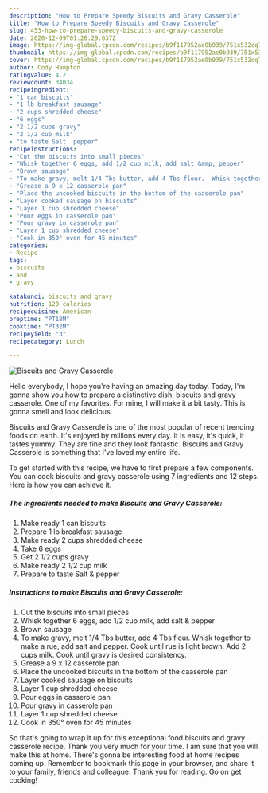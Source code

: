 ```yaml
---
description: "How to Prepare Speedy Biscuits and Gravy Casserole"
title: "How to Prepare Speedy Biscuits and Gravy Casserole"
slug: 453-how-to-prepare-speedy-biscuits-and-gravy-casserole
date: 2020-12-09T01:26:29.637Z
image: https://img-global.cpcdn.com/recipes/b9f117952ae0b939/751x532cq70/biscuits-and-gravy-casserole-recipe-main-photo.jpg
thumbnail: https://img-global.cpcdn.com/recipes/b9f117952ae0b939/751x532cq70/biscuits-and-gravy-casserole-recipe-main-photo.jpg
cover: https://img-global.cpcdn.com/recipes/b9f117952ae0b939/751x532cq70/biscuits-and-gravy-casserole-recipe-main-photo.jpg
author: Cody Hampton
ratingvalue: 4.2
reviewcount: 34034
recipeingredient:
- "1 can biscuits"
- "1 lb breakfast sausage"
- "2 cups shredded cheese"
- "6 eggs"
- "2 1/2 cups gravy"
- "2 1/2 cup milk"
- "to taste Salt  pepper"
recipeinstructions:
- "Cut the biscuits into small pieces"
- "Whisk together 6 eggs, add 1/2 cup milk, add salt &amp; pepper"
- "Brown sausage"
- "To make gravy, melt 1/4 Tbs butter, add 4 Tbs flour.  Whisk together to make a rue, add salt and pepper.  Cook until rue is light brown.  Add 2 cups milk.  Cook until gravy is desired consistency."
- "Grease a 9 x 12 casserole pan"
- "Place the uncooked biscuits in the bottom of the caaserole pan"
- "Layer cooked sausage on biscuits"
- "Layer 1 cup shredded cheese"
- "Pour eggs in casserole pan"
- "Pour gravy in casserole pan"
- "Layer 1 cup shredded cheese"
- "Cook in 350° oven for 45 minutes"
categories:
- Recipe
tags:
- biscuits
- and
- gravy

katakunci: biscuits and gravy 
nutrition: 120 calories
recipecuisine: American
preptime: "PT18M"
cooktime: "PT32M"
recipeyield: "3"
recipecategory: Lunch

---
```



![Biscuits and Gravy Casserole](https://img-global.cpcdn.com/recipes/b9f117952ae0b939/751x532cq70/biscuits-and-gravy-casserole-recipe-main-photo.jpg)

Hello everybody, I hope you're having an amazing day today. Today, I'm gonna show you how to prepare a distinctive dish, biscuits and gravy casserole. One of my favorites. For mine, I will make it a bit tasty. This is gonna smell and look delicious.



Biscuits and Gravy Casserole is one of the most popular of recent trending foods on earth. It's enjoyed by millions every day. It is easy, it's quick, it tastes yummy. They are fine and they look fantastic. Biscuits and Gravy Casserole is something that I've loved my entire life.


To get started with this recipe, we have to first prepare a few components. You can cook biscuits and gravy casserole using 7 ingredients and 12 steps. Here is how you can achieve it.

<!--inarticleads1-->

##### The ingredients needed to make Biscuits and Gravy Casserole:

1. Make ready 1 can biscuits
1. Prepare 1 lb breakfast sausage
1. Make ready 2 cups shredded cheese
1. Take 6 eggs
1. Get 2 1/2 cups gravy
1. Make ready 2 1/2 cup milk
1. Prepare to taste Salt &amp; pepper




<!--inarticleads2-->

##### Instructions to make Biscuits and Gravy Casserole:

1. Cut the biscuits into small pieces
1. Whisk together 6 eggs, add 1/2 cup milk, add salt &amp; pepper
1. Brown sausage
1. To make gravy, melt 1/4 Tbs butter, add 4 Tbs flour.  Whisk together to make a rue, add salt and pepper.  Cook until rue is light brown.  Add 2 cups milk.  Cook until gravy is desired consistency.
1. Grease a 9 x 12 casserole pan
1. Place the uncooked biscuits in the bottom of the caaserole pan
1. Layer cooked sausage on biscuits
1. Layer 1 cup shredded cheese
1. Pour eggs in casserole pan
1. Pour gravy in casserole pan
1. Layer 1 cup shredded cheese
1. Cook in 350° oven for 45 minutes




So that's going to wrap it up for this exceptional food biscuits and gravy casserole recipe. Thank you very much for your time. I am sure that you will make this at home. There's gonna be interesting food at home recipes coming up. Remember to bookmark this page in your browser, and share it to your family, friends and colleague. Thank you for reading. Go on get cooking!
